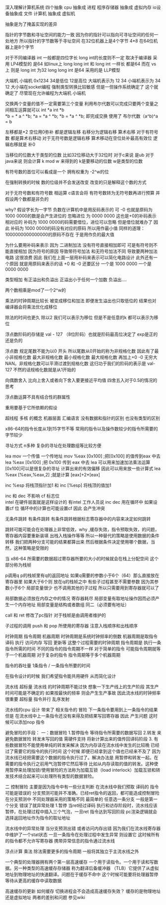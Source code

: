 深入理解计算机系统
四个抽象
cpu 抽象成 进程
程序存储器 抽象成 虚拟内存
io设备抽象成 文件
计算机 抽象成 虚拟机

抽象是为了掩盖实现的差异

指针的字节数和寻址空间的能力一致 因为你的指针可以指向可寻址空间的任何一处地方 所以指针的字节数等于寻址空间 在32位机器上是4个字节 4*8 在64位机器上是8个字节

对于不同编译器 int 一般都是四位字长 long int的长度则不一定 取决于编译器 采用 LP4模型的 是64 如linux上 long long int 和 long int 一样长 都是64 而在 vs 上 则是 long int 为32  long long int 是64 采用的是 LLP模型

大端机  小端机  0x1234  34是低位 12是高位 
大端机表示为 12 34
小端机表示为 34 12
大小端在socket编程 强制类型转换比较敏感 但是一但操作系统确定了 这个就确定了 尽管现在允许编程为大端机 小端机

交换两个变量的值不一定需要第三个变量 利用布尔代数可以完成只要两个变量之间相互运算就可以
int *a int *b  
*b = * a ^  *b;
*a = *a ^ *b;
*b = *a ^ *b;
即完成交换 使用了 布尔代数（a^b)^a = b

 左移都是*2 空位用0弥补 都是逻辑左移 
右移分为逻辑右移  算术右移 对于有符号数 都是算术右移动 对于无符号数是逻辑右移 算术移动在空位处补最高有效位  逻辑右移就是 补0

当移位的位数大于类型的位数 比如32位移动大于32位时 对于c来说 是ub 对于java来说 则会计算 k mod w 来得到的 k是要移动的位数 w是类型的位数

有符号数的首位可以看成是一个 拥有权重为 -2^w的位



在强制转换的时候 数的位级并不会发送改变 改变的只是解释这个数的方式

对于无符号数和有符号数 相运算 c语言会将 有符号数转为无符号数再进行预算 并假设两个数都是非负的


why?
假设字长为一字节
负数在计算机中是用反码表示的 可 -0 也就是原码为 1000 0000的数是会产生进位的 忽略进位 为 0000 0000 这也是+0的补码表示 相对应的 补码为 1000 0000的码需要借位，进位可以忽略 但是借位就难办了 因此 补码为 1000 0000的码没有对应的原码 所以用作最小值 同样的道理：
1000000000000000的原码不存在 于是用作负的最大值

为什么要用补码来表示 因为 二进制加法 没有符号直接相加即可 可是有符号则不能直接相加 因为符号的原因 导致带符号加法 和无符号加法不同 导致要两种加法电路 这很浪费 因此 我们在上面一层用补码来表示可以简化电路设计
此外还有一个原因 就是用原码来表示的话 +0 和 -0 还要区分 一个是 1000 0000 一个是 0000 0000

类型相加 有正溢出和负溢出 正溢出小于任何一个加数 负溢出....

两个数相乘是mod了一个2^w的

乘法的时钟周期比较长 被变成移位和加法 即便发生溢出也只取低位的 结果也对 编译器会将乘法优化成移位

除法的时间也更久 除以2 我们可以表示为移位 但是不是任意的k 都可以表示为移位

浮点数阶码的存储是 val - 127 （8位阶码）也就是阶码最高位决定了 exp是正的还是负的

浮点数 规定尾数不能为以0 开头 所以尾数从0开始的称为非规格化数 因此有了最小非规格化数 最大非规格化数 最小规格化数 最大规格化数 再加上+0 -0 无穷大 NAN。非规格化数可以平滑过渡到规格化数 这归功于我们的阶码的表示是 val-127 不然的话规格化数就是从1开始的

向偶数舍入 比向上舍入或者向下舍入要更接近平均值
四舍五入对于0.5的情况的思考

浮点数运算不具有结合性的群属性

重用要基于它所依赖的假设

超线程 多核 的概念
机器层面 汇编语言 没有数据和指针的区别 也没有类型的区别

x86-64的指令长度从1到15字节不等 常用的指令以及操作数较少的指令所需要的字节较少

寻址方式 n多种 复杂的寻址在处理数组等比较方便

lea mov 一个传值 一个传地址
mov %eax [0x100] ;把[0x100] 的值传到eax 中去
lea %eax [0x100] ;把 0x100 传到 eax 中去
lea 可以用来加速加法乘法运算 [0x100]可以是很复杂的寻址 计算出来的有效偏移 因此可以用来放一些计算式
lea %eax [%eax,%eax,2] ;就是计算 [eax]+2*[eax]

inc %esp 将栈顶指针加1
和 
inc [%esp] 将栈顶的值加1

inc 和 dec 不影响 cf 标志位  
intel 在硬件层面就是这样设计的 有intel 工作人员说 inc dec 用在循环中 如果设置cf 位 循环中的计算也可能设置cf 因此 会产生冲突

无条件跳转 有条件跳转 有条件跳转根据标志寄存器中的内容来决定如何跳转

跳转可能可能会在处理器上非常低效，why ,缓存失效，指令预取失效，的问题，寄存器内容要重新装填 出栈入栈操作等等 所以一种替代的策略是使用数据的条件转移
我们把两种分支可能的结果都算出来 然后根据条件决定使用哪个数据，当然，这种策略是受限的

当 x86-64 所需要的数据超过寄存器所要的大小的时候就会在栈上分配空间 这个部分称为栈帧

p调用q p的栈帧里有q的返回地址  如果q需要的参数小于6个（64）那么直接放在寄存器里 如果大于6个则 放在q的栈帧之中
有些子过程甚至不需要参数 因为其参数小于6个 局部变量很少 也不调用其他的子过程 所以只需要用到寄存器就可以了
 
 局部数据必须放在内存之中的情况
 寄存器耗尽
 局部变量有取地址操作因而必须产生一个内存地址
 局部变量是结构或者数组 同二（必须要有地址）

 call 和 ret 修改了pc指针 对于栈帧是由调用者维护的

 子过程的调用 push 和 pop 所使用的寄存器 注意入栈顺序和出栈顺序

 时钟周期 指令周期 机器周期
 时钟周期是系统时钟频率的倒数
 机器周期是取指令 译码 执行 访问内存 写回 更新等 这整个过程需要的时钟周期
 指令周期是 执行一条指令所需的时间 不同的指令的指令周期不一样 对于简单的指令 可能指令周期就等于一个机器周期 对于复杂的指令 指令周期等于多个机器周期

指令的吞吐量 1条指令 / 一条指令所要的时间

在指令设计的时候 我们希望指令能共用硬件 从而简化设计 

流水线 超标量
流水线 的时钟周期不能过快 想象一下生产线上的生产阶段 其生产时间可能是不确定的 如果按最快的频率 则会产生生产事故 因此流水线的时钟频率很重要
超标量 指令并行 乱序发射

流水线的cpu 设计 带来了 相关指令的 冒险 下一条指令要用到上一条指令的结果 但是 在流水线中上一条指令还没有来得及把结果写回寄存器 因此 产生问题 这时候可以添加nop 指令 

避免冒险的手段：
一：数据冒险
1.暂停指令  等待指令所需要的数据写回
2.转发 来避免数据冒险 转发未写回的值 需硬件支持 将新计算出来的值传回译码阶段
3. 有些数据冒险不能使用单纯的转发来解决 因为内存读在流水线中发生的比较晚 已经过了需要它的指令的执行时间 这个时候 即便已经拿到这个值也已经来不及了 因为流水线已经把需要这个数据的指令执行过了。解决办法是 用暂停和转发一起。在需要的指令执行之前用气泡暂停它然后等待 比如从内存读取的值的转发。这种使用暂停来处理加锁/使用冒险的方法称为加载互锁（load interlock）加载互锁和转发技术结合起来可以处理所有类型的数据冒险。

二 控制冒险
主要是因为指令中有一些分支判断 在流水线中我们预取 译码的 指令可能是错误的 分支预测可能并不准确。已经ret指令的返回，都可能造成控制冒险
在分支预测中 不同处理器采用的策略不同 最简单的 任意选一条分支 一般是第一个分支 错误了就异常处理
1.暂停 当ret经过译码 执行和访存阶段时，流水线应该暂停，在处理过程中插入三个气泡，一旦ret 指令达到写回阶段 pc渲染逻辑就会选择返回地址作为指令的取址地址

流水线中的异常处理
当分支预测出错 或者访问内存出错
因为我们在流水线寄存器中维护了一个stat状态 一旦一条指令在处理过程中发生异常 则设置它 这时候所有的指令都不允许写寄存器 携带异常信息的指令通过流水线

浮点计算 乘法 除法需要更多的指令周期 一般将其独立于主流水线之外

一个典型的处理器拥有两个第一层高速缓存 一个用于读指令。一个用于读和写数据。另一种类型的高速缓存存储器 称为翻译后备缓冲器 （TLB）它提供了从虚拟地址到物理地址的快速翻译。问题在于缓存不命中 这个时候可能要将处理器暂停 等待从更高的缓存中读取数据

高速缓存的更新 如何缓存 切换进程会不会造成高速缓存失效？ 缓存的是物理地址还是虚拟地址 两者的差别和问题 参见wiki



